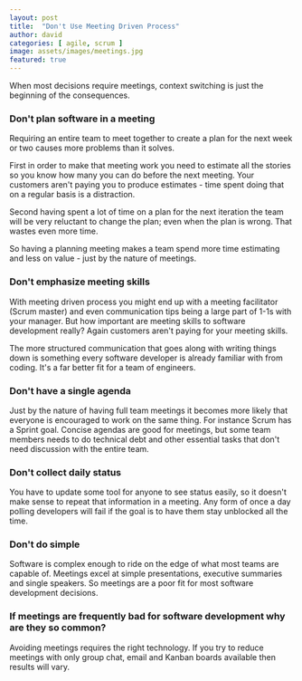 ```yaml
---
layout: post
title:  "Don't Use Meeting Driven Process"
author: david
categories: [ agile, scrum ]
image: assets/images/meetings.jpg
featured: true
---
```

When most decisions require meetings, context switching is just the beginning of the 
consequences.

### Don't plan software in a meeting
Requiring an entire team to meet together to create a plan for the next
week or two causes more problems than it solves.

First in order to make that meeting work you need to estimate all the stories
so you know how many you can do before the next meeting. Your customers 
aren't paying you to produce estimates - time spent doing that on a regular 
basis is a distraction.

Second having spent a lot of time on a plan for the next iteration the team
will be very reluctant to change the plan; even when the plan is wrong. 
That wastes even more time.

So having a planning meeting makes a team spend more time estimating and less 
on value - just by the nature of meetings.

### Don't emphasize meeting skills
With meeting driven process you might end up with a meeting facilitator 
(Scrum master) and even communication tips being a large part of 1-1s with 
your manager. But how important are meeting skills to software development
really? Again customers aren't paying for your meeting skills.

The more structured communication that goes along with writing things down
is something every software developer is already familiar with from coding.
It's a far better fit for a team of engineers.

### Don't have a single agenda
Just by the nature of having full team meetings it becomes more likely
that everyone is encouraged to work on the same thing. For instance Scrum
has a Sprint goal. Concise agendas are good for meetings, but some team members needs to 
do technical debt and other essential tasks that don't need discussion with the entire team.

### Don't collect daily status
You have to update some tool for anyone to see status easily, so it doesn't make
sense to repeat that information in a meeting. Any form of once a day polling developers
will fail if the goal is to have them stay unblocked all the time.

### Don't do simple
Software is complex enough to ride on the edge of what most teams are capable of. Meetings excel
at simple presentations, executive summaries and single speakers. So meetings are a poor fit for most 
software development decisions.

### If meetings are frequently bad for software development why are they so common?
Avoiding meetings requires the right technology. If you try to reduce meetings with only group chat,
email and Kanban boards available then results will vary.
